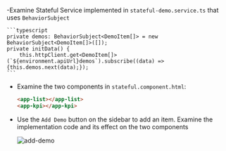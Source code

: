 -Examine Stateful Service implemented in `stateful-demo.service.ts` that uses `BehaviorSubject`

    ```typescript
    private demos: BehaviorSubject<DemoItem[]> = new BehaviorSubject<DemoItem[]>([]);
    private initData() {
        this.httpClient.get<DemoItem[]>(`${environment.apiUrl}demos`).subscribe((data) => {this.demos.next(data);});
    ```

- Examine the two components in `stateful.component.html`:

    ```html
    <app-list></app-list>
    <app-kpi></app-kpi>
    ```

- Use the `Add Demo` button on the sidebar to add an item. Examine the implementation code and its effect on the two components

    ![add-demo](assets/images/add-demo.jpg)